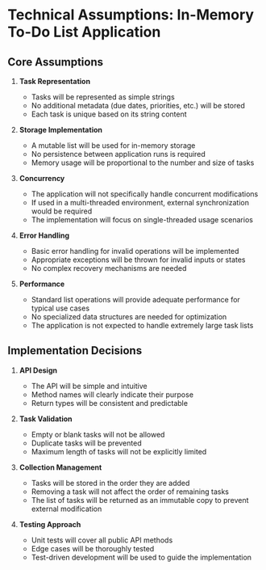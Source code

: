 # Technical Assumptions: In-Memory To-Do List Application

## Core Assumptions

1. **Task Representation**
   - Tasks will be represented as simple strings
   - No additional metadata (due dates, priorities, etc.) will be stored
   - Each task is unique based on its string content

2. **Storage Implementation**
   - A mutable list will be used for in-memory storage
   - No persistence between application runs is required
   - Memory usage will be proportional to the number and size of tasks

3. **Concurrency**
   - The application will not specifically handle concurrent modifications
   - If used in a multi-threaded environment, external synchronization would be required
   - The implementation will focus on single-threaded usage scenarios

4. **Error Handling**
   - Basic error handling for invalid operations will be implemented
   - Appropriate exceptions will be thrown for invalid inputs or states
   - No complex recovery mechanisms are needed

5. **Performance**
   - Standard list operations will provide adequate performance for typical use cases
   - No specialized data structures are needed for optimization
   - The application is not expected to handle extremely large task lists

## Implementation Decisions

1. **API Design**
   - The API will be simple and intuitive
   - Method names will clearly indicate their purpose
   - Return types will be consistent and predictable

2. **Task Validation**
   - Empty or blank tasks will not be allowed
   - Duplicate tasks will be prevented
   - Maximum length of tasks will not be explicitly limited

3. **Collection Management**
   - Tasks will be stored in the order they are added
   - Removing a task will not affect the order of remaining tasks
   - The list of tasks will be returned as an immutable copy to prevent external modification

4. **Testing Approach**
   - Unit tests will cover all public API methods
   - Edge cases will be thoroughly tested
   - Test-driven development will be used to guide the implementation